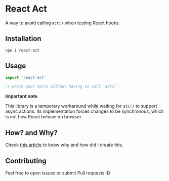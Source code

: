 # React Act

A way to avoid calling `act()` when testing React hooks.

## Installation

```
npm i react-act
```

## Usage

```js
import 'react-act'

// write your tests without having to call `act()`
```

**Important note**

This library is a temporary workaround while waiting for `atc()` to support async actions. Its implementation forces changes to be synchronous, which is not how React behave on browser.

## How? and Why?

Check [this article](https://github.com/webNeat/react-act/blob/master/story.md) to know why and how did I create this.

## Contributing

Feel free to open issues or submit Pull requests :D
